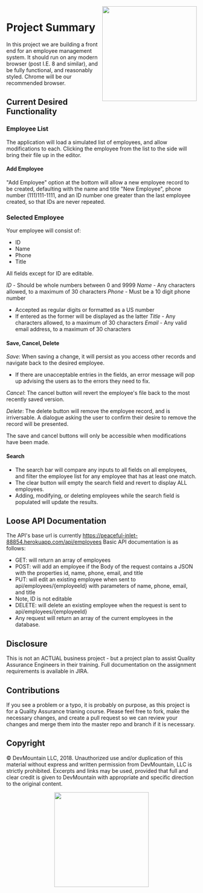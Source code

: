 <img src="https://devmounta.in/img/logowhiteblue.png" width="250" align="right">

# Project Summary

In this project we are building a front end for an employee management system.  It should run on any modern browser (post I.E. 8 and similar), and be fully functional, and reasonably styled.  Chrome will be our recommended browser.

## Current Desired Functionality

### Employee List

The application will load a simulated list of employees, and allow modifications to each.  Clicking the employee from the list to the side will bring their file up in the editor.

#### Add Employee

"Add Employee" option at the bottom will allow a new employee record to be created, defaulting with the name and title "New Employee", phone number (111)111-1111, and an ID number one greater than the last employee created, so that IDs are never repeated.

### Selected Employee

Your employee will consist of:

* ID
* Name
* Phone
* Title

All fields except for ID are editable.  

*ID* - Should be whole numbers between 0 and 9999
*Name* - Any characters allowed, to a maximum of 30 characters
*Phone* - Must be a 10 digit phone number
* Accepted as regular digits or formatted as a US number
* If entered as the former will be displayed as the latter
*Title* - Any characters allowed, to a maximum of 30 characters
*Email* - Any valid email address, to a maximum of 30 characters

#### Save, Cancel, Delete

*Save*: When saving a change, it will persist as you access other records and navigate back to the desired employee.
* If there are unacceptable entries in the fields, an error message will pop up advising the users as to the errors they need to fix.

*Cancel*: The cancel button will revert the employee's file back to the most recently saved version.

*Delete*: The delete button will remove the employee record, and is irriversable.  A dialogue asking the user to confirm their desire to remove the record will be presented.

The save and cancel buttons will only be accessible when modifications have been made.

#### Search

* The search bar will compare any inputs to all fields on all employees, and filter the employee list for any employee that has at least one match.
* The clear button will empty the search field and revert to display ALL employees.
* Adding, modifying, or deleting employees while the search field is populated will update the results.

## Loose API Documentation

The API's base url is currently https://peaceful-inlet-88854.herokuapp.com/api/employees
Basic API documentation is as follows:
* GET: will return an array of employees
* POST: will add an employee if the Body of the request contains a JSON with the properties id, name, phone, email, and title
* PUT: will edit an existing employee when sent to api/employees/{employeeId} with parameters of name, phone, email, and title
* Note, ID is not editable
* DELETE: will delete an existing employee when the request is sent to api/employees/{employeeId}
* Any request will return an array of the current employees in the database.

## Disclosure

This is not an ACTUAL business project - but a project plan to assist Quality Assurance Engineers in their training.  Full documentation on the assignment requirements is available in JIRA.

## Contributions

If you see a problem or a typo, it is probably on purpose, as this project is for a Quality Assurance trianing course. Please feel free to fork, make the necessary changes, and create a pull request so we can review your changes and merge them into the master repo and branch if it is necessary.

## Copyright

© DevMountain LLC, 2018. Unauthorized use and/or duplication of this material without express and written permission from DevMountain, LLC is strictly prohibited. Excerpts and links may be used, provided that full and clear credit is given to DevMountain with appropriate and specific direction to the original content.

<p align="center">
<img src="https://devmounta.in/img/logowhiteblue.png" width="250">
</p>